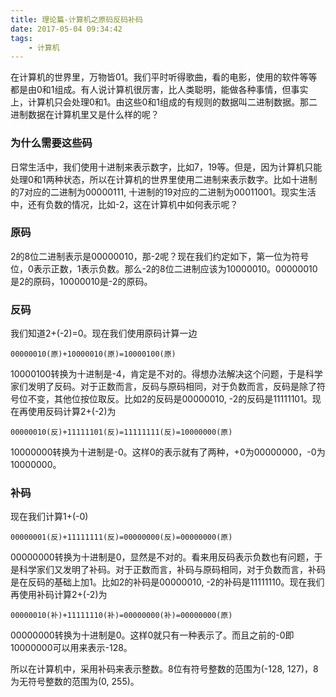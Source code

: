 ```yaml
---
title: 理论篇-计算机之原码反码补码
date: 2017-05-04 09:34:42
tags:
    - 计算机
---
```


在计算机的世界里，万物皆01。我们平时听得歌曲，看的电影，使用的软件等等都是由0和1组成。有人说计算机很厉害，比人类聪明，能做各种事情，但事实上，计算机只会处理0和1。由这些0和1组成的有规则的数据叫二进制数据。那二进制数据在计算机里又是什么样的呢？

### 为什么需要这些码
日常生活中，我们使用十进制来表示数字，比如7，19等。但是，因为计算机只能处理0和1两种状态，所以在计算机的世界里使用二进制来表示数字。比如十进制的7对应的二进制为00000111, 十进制的19对应的二进制为00011001。现实生活中，还有负数的情况，比如-2，这在计算机中如何表示呢？

### 原码
2的8位二进制表示是00000010，那-2呢？现在我们约定如下，第一位为符号位，0表示正数，1表示负数。那么-2的8位二进制应该为10000010。00000010是2的原码，10000010是-2的原码。

### 反码
我们知道2+(-2)=0。现在我们使用原码计算一边

```
00000010(原)+10000010(原)=10000100(原)
```
10000100转换为十进制是-4，肯定是不对的。得想办法解决这个问题，于是科学家们发明了反码。对于正数而言，反码与原码相同，对于负数而言，反码是除了符号位不变，其他位按位取反。比如2的反码是00000010, -2的反码是11111101。现在再使用反码计算2+(-2)为

```
00000010(反)+11111101(反)=11111111(反)=10000000(原)
```
10000000转换为十进制是-0。这样0的表示就有了两种，+0为00000000，-0为10000000。

### 补码
现在我们计算1+(-0)

```
00000001(反)+11111111(反)=00000000(反)=00000000(原)
```
00000000转换为十进制是0，显然是不对的。看来用反码表示负数也有问题，于是科学家们又发明了补码。对于正数而言，补码与原码相同，对于负数而言，补码是在反码的基础上加1。比如2的补码是00000010, -2的补码是11111110。现在我们再使用补码计算2+(-2)为

```
00000010(补)+11111110(补)=00000000(补)=00000000(原)
```
00000000转换为十进制是0。这样0就只有一种表示了。而且之前的-0即10000000可以用来表示-128。


所以在计算机中，采用补码来表示整数。8位有符号整数的范围为(-128, 127)，8为无符号整数的范围为(0, 255)。